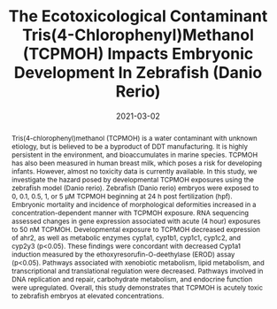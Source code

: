 ---
title: "The Ecotoxicological Contaminant Tris(4-Chlorophenyl)Methanol (TCPMOH) Impacts Embryonic Development In Zebrafish (Danio Rerio)"
collection: publications
permalink: /publication/2021-03-26-the-ecotoxicological-contaminant-tris(4-chlorophenyl-methanol-(TCPMOH)-impacts-embryonic-development-in-zebrafish-(Danio-rerio)
date: 2021-03-02
venue: 'Aquatic Toxicology'
link: 'https://doi.org/10.1016/j.aquatox.2021.105815'
citation: 'Navarrete, J.; Wilson, P.; Allsing, N.; Gordon, C.; Margolis, R.; Schwartz, A.V.; Cho, C.; Rogowski, B.; Topps, J.; George, U.Z.; et al. The ecotoxicological contaminant tris(4-chlorophenyl)methanol (TCPMOH) impacts embryonic development in zebrafish (Danio rerio). Aquatic Toxicology 2021, 235, 105815, doi:10.1016/j.aquatox.2021.105815.'
abstract: "Tris(4-chlorophenyl)methanol (TCPMOH) is a water contaminant with unknown etiology, but is believed to be a byproduct of DDT manufacturing. It is highly persistent in the environment, and bioaccumulates in marine species. TCPMOH has also been measured in human breast milk, which poses a risk for developing infants. However, almost no toxicity data is currently available. In this study, we investigate the hazard posed by developmental TCPMOH exposures using the zebrafish model (Danio rerio). Zebrafish (Danio rerio) embryos were exposed to 0, 0.1, 0.5, 1, or 5 µM TCPMOH beginning at 24 h post fertilization (hpf). Embryonic mortality and incidence of morphological deformities increased in a concentration-dependent manner with TCPMOH exposure. RNA sequencing assessed changes in gene expression associated with acute (4 hour) exposures to 50 nM TCPMOH. Developmental exposure to TCPMOH decreased expression of ahr2, as well as metabolic enzymes cyp1a1, cyp1b1, cyp1c1, cyp1c2, and cyp2y3 (p<0.05). These findings were concordant with decreased Cyp1a1 induction measured by the ethoxyresorufin-O-deethylase (EROD) assay (p<0.05). Pathways associated with xenobiotic metabolism, lipid metabolism, and transcriptional and translational regulation were decreased. Pathways involved in DNA replication and repair, carbohydrate metabolism, and endocrine function were upregulated. Overall, this study demonstrates that TCPMOH is acutely toxic to zebrafish embryos at elevated concentrations."
---
